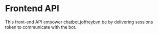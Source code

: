 
# Frontend API

This front-end API empower [chatbot.joffreybvn.be](https://chatbot.joffreybvn.be/) by delivering sessions token to communicate with the bot.